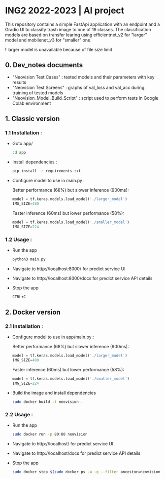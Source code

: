 # ING2 2022-2023 | AI project

This repository contains a simple FastApi application with an endpoint and a Gradio UI to classify trash image to one of 19 classes. The classification models are based on transfer learing using efficientnet_v2 for "larger" model and mobilenet_v3 for "smaller" one.

! larger model is unavailable because of file size limit

## 0. Dev_notes documents

- "Neovision Test Cases" : tested models and their parameters with key results
- "Neovision Test Screens" : graphs of val_loss and val_acc during training of tested models
- "Neovision_Model_Build_Script" : script used to perform tests in Google Colab environment

## 1. Classic version

### 1.1 Installation :

- Goto app/
    ```bash
    cd app
    ```

- Install dependencies :
    ```bash
    pip install -r requirements.txt
    ```
 
- Configure model to use in main.py :
   
    Better performance (68%) but slower inference (900ms):
    ```python
    model = tf.keras.models.load_model('./larger_model')
    IMG_SIZE=480
    ```

    Faster inference (60ms) but lower performance (58%):
    ```python
    model = tf.keras.models.load_model('./smaller_model')
    IMG_SIZE=224
    ```

### 1.2 Usage :

- Run the app
    ```bash
    python3 main.py
    ```

- Navigate to http://localhost:8000/ for predict service UI

- Navigate to http://localhost:8000/docs for predict service API details

- Stop the app
    ```bash
    CTRL+C
    ```

## 2. Docker version

### 2.1 Installation :  

- Configure model to use in app/main.py :
   
    Better performance (68%) but slower inference (900ms):
    ```python
    model = tf.keras.models.load_model('./larger_model')
    IMG_SIZE=480
    ```

    Faster inference (60ms) but lower performance (58%):
    ```python
    model = tf.keras.models.load_model('./smaller_model')
    IMG_SIZE=224
    ```

- Build the image and install dependencies
    ```bash
    sudo docker build -t neovision .
    ```

### 2.2 Usage :

- Run the app
    ```bash
    sudo docker run -p 80:80 neovision
    ```

- Navigate to http://localhost/ for predict service UI

- Navigate to http://localhost/docs for predict service API details

- Stop the app
    ```bash
    sudo docker stop $(sudo docker ps -a -q --filter ancestor=neovision --format="{{.ID}}")
    ```
